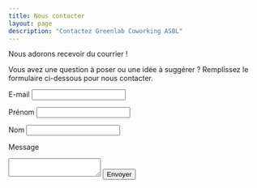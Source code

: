```yaml
---
title: Nous contacter
layout: page
description: "Contactez Greenlab Coworking ASBL"
---
```

Nous adorons recevoir du courrier !

Vous avez une question à poser ou une idée à suggérer ? Remplissez le formulaire ci-dessous pour nous contacter.

<form action="https://getsimpleform.com/messages?form_api_token=6034f47e9e962b77cb82592f24c8e8ba" method="post">
  <!-- the redirect_to is optional, the form will redirect to the referrer on submission -->
  <input type='hidden' name='redirect_to' value='http://www.greenlab-coworking.com/nous-contacter/merci' />
  <!-- all your input fields here.... -->

  <label for="email">E-mail</label>
  <input type='text' class='form-control' name='email' />

  <label for="firstname">Prénom</label>
  <input type='text' class='form-control' name='firstname' />

  <label for="lastname">Nom</label>
  <input type='text' class='form-control' name='lastname' />

  <label for="message">Message</label>
  <textarea class='form-control' name="message"></textarea>


  <input type='submit' value='Envoyer' class="btn btn-success btn-lg" />
</form>

